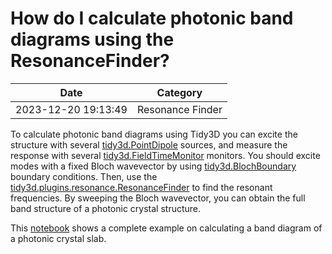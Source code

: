 # How do I calculate photonic band diagrams using the ResonanceFinder?

| Date       | Category    |
|------------|-------------|
| 2023-12-20 19:13:49 | Resonance Finder |


To calculate photonic band diagrams using Tidy3D you can excite the structure with several [tidy3d.PointDipole](https://docs.flexcompute.com/projects/tidy3d/en/latest/api/_autosummary/tidy3d.PointDipole.html) sources, and measure the response with several [tidy3d.FieldTimeMonitor](https://docs.flexcompute.com/projects/tidy3d/en/latest/api/_autosummary/tidy3d.FieldTimeMonitor.html) monitors. You should excite modes with a fixed Bloch wavevector by using [tidy3d.BlochBoundary](https://docs.flexcompute.com/projects/tidy3d/en/latest/api/_autosummary/tidy3d.BlochBoundary.html) boundary conditions. Then, use the [tidy3d.plugins.resonance.ResonanceFinder](https://docs.flexcompute.com/projects/tidy3d/en/latest/api/_autosummary/tidy3d.plugins.resonance.ResonanceFinder.html#tidy3d.plugins.resonance.ResonanceFinder.html) to find the resonant frequencies. By sweeping the Bloch wavevector, you can obtain the full band structure of a photonic crystal structure.

This [notebook](https://www.flexcompute.com/tidy3d/examples/notebooks/Bandstructure/) shows a complete example on calculating a band diagram of a photonic crystal slab.